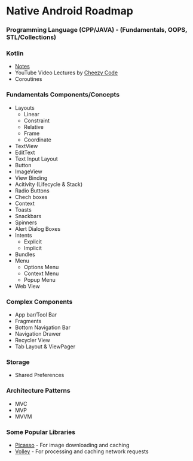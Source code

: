 # Native Android Roadmap
### Programming Language (CPP/JAVA) - (Fundamentals, OOPS, STL/Collections)
### Kotlin
- [Notes](https://github.com/xpandeyed/KotlinNotes)
- YouTube Video Lectures by [Cheezy Code](https://www.youtube.com/playlist?list=PLRKyZvuMYSIMW3-rSOGCkPlO1z_IYJy3G)
- Coroutines
### Fundamentals Components/Concepts
- Layouts
  * Linear
  * Constraint
  * Relative
  * Frame
  * Coordinate
- TextView
- EditText
- Text Input Layout
- Button
- ImageView
- View Binding
- Acitivity (Lifecycle & Stack)
- Radio Buttons
- Chech boxes
- Context
- Toasts
- Snackbars
- Spinners
- Alert Dialog Boxes
- Intents
  * Explicit
  * Implicit
- Bundles
- Menu
  * Options Menu
  * Context Menu
  * Popup Menu
- Web View
### Complex Components
- App bar/Tool Bar
- Fragments
- Bottom Navigation Bar
- Navigation Drawer
- Recycler View
- Tab Layout & ViewPager
### Storage
- Shared Preferences
### Architecture Patterns
- MVC
- MVP
- MVVM
### Some Popular Libraries
- [Picasso](https://github.com/square/picasso) - For image downloading and caching
- [Volley](https://github.com/google/volley) - For processing and caching network requests

